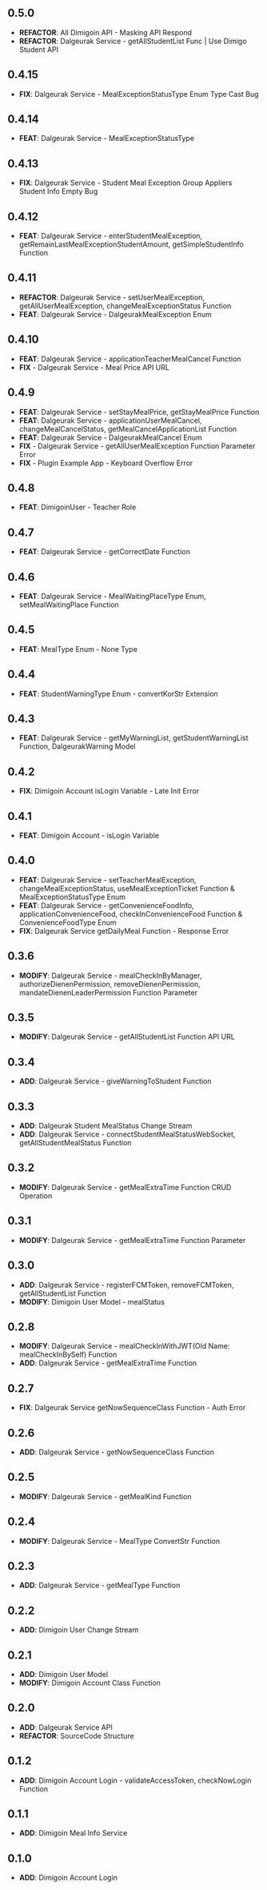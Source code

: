 ## 0.5.0

- **REFACTOR**: All Dimigoin API - Masking API Respond
- **REFACTOR**: Dalgeurak Service - getAllStudentList Func | Use Dimigo Student API

## 0.4.15

- **FIX**: Dalgeurak Service - MealExceptionStatusType Enum Type Cast Bug

## 0.4.14

- **FEAT**: Dalgeurak Service - MealExceptionStatusType

## 0.4.13

- **FIX**: Dalgeurak Service - Student Meal Exception Group Appliers Student Info Empty Bug

## 0.4.12

- **FEAT**: Dalgeurak Service - enterStudentMealException, getRemainLastMealExceptionStudentAmount, getSimpleStudentInfo Function

## 0.4.11

- **REFACTOR**: Dalgeurak Service - setUserMealException, getAllUserMealException, changeMealExceptionStatus Function
- **FEAT**: Dalgeurak Service - DalgeurakMealException Enum

## 0.4.10

- **FEAT**: Dalgeurak Service - applicationTeacherMealCancel Function
- **FIX** - Dalgeurak Service - Meal Price API URL

## 0.4.9

- **FEAT**: Dalgeurak Service - setStayMealPrice, getStayMealPrice Function
- **FEAT**: Dalgeurak Service - applicationUserMealCancel, changeMealCancelStatus, getMealCancelApplicationList Function
- **FEAT**: Dalgeurak Service - DalgeurakMealCancel Enum
- **FIX** - Dalgeurak Service - getAllUserMealException Function Parameter Error
- **FIX** - Plugin Example App - Keyboard Overflow Error

## 0.4.8

- **FEAT**: DimigoinUser - Teacher Role

## 0.4.7

- **FEAT**: Dalgeurak Service - getCorrectDate Function

## 0.4.6

- **FEAT**: Dalgeurak Service - MealWaitingPlaceType Enum, setMealWaitingPlace Function

## 0.4.5

- **FEAT**: MealType Enum - None Type

## 0.4.4

- **FEAT**: StudentWarningType Enum - convertKorStr Extension

## 0.4.3

- **FEAT**: Dalgeurak Service - getMyWarningList, getStudentWarningList Function, DalgeurakWarning Model

## 0.4.2

- **FIX**: Dimigoin Account isLogin Variable - Late Init Error

## 0.4.1

- **FEAT**: Dimigoin Account - isLogin Variable

## 0.4.0

- **FEAT**: Dalgeurak Service - setTeacherMealException, changeMealExceptionStatus, useMealExceptionTicket Function & MealExceptionStatusType Enum
- **FEAT**: Dalgeurak Service - getConvenienceFoodInfo, applicationConvenienceFood, checkInConvenienceFood Function & ConvenienceFoodType Enum
- **FIX**: Dalgeurak Service getDailyMeal Function - Response Error

## 0.3.6

- **MODIFY**: Dalgeurak Service - mealCheckInByManager, authorizeDienenPermission, removeDienenPermission, mandateDienenLeaderPermission Function Parameter

## 0.3.5

- **MODIFY**: Dalgeurak Service - getAllStudentList Function API URL

## 0.3.4

- **ADD**: Dalgeurak Service - giveWarningToStudent Function

## 0.3.3

- **ADD**: Dalgeurak Student MealStatus Change Stream
- **ADD**: Dalgeurak Service - connectStudentMealStatusWebSocket, getAllStudentMealStatus Function

## 0.3.2

- **MODIFY**: Dalgeurak Service - getMealExtraTime Function CRUD Operation

## 0.3.1

- **MODIFY**: Dalgeurak Service - getMealExtraTime Function Parameter

## 0.3.0

- **ADD**: Dalgeurak Service - registerFCMToken, removeFCMToken, getAllStudentList Function
- **MODIFY**: Dimigoin User Model - mealStatus

## 0.2.8

- **MODIFY**: Dalgeurak Service - mealCheckInWithJWT(Old Name: mealCheckInBySelf) Function
- **ADD**: Dalgeurak Service - getMealExtraTime Function

## 0.2.7

- **FIX**: Dalgeurak Service getNowSequenceClass Function - Auth Error

## 0.2.6

- **ADD**: Dalgeurak Service - getNowSequenceClass Function

## 0.2.5

- **MODIFY**: Dalgeurak Service - getMealKind Function

## 0.2.4

- **MODIFY**: Dalgeurak Service - MealType ConvertStr Function

## 0.2.3

- **ADD**: Dalgeurak Service - getMealType Function

## 0.2.2

- **ADD**: Dimigoin User Change Stream

## 0.2.1

- **ADD**: Dimigoin User Model
- **MODIFY**: Dimigoin Account Class Function

## 0.2.0

- **ADD**: Dalgeurak Service API
- **REFACTOR**: SourceCode Structure

## 0.1.2

- **ADD**: Dimigoin Account Login - validateAccessToken, checkNowLogin Function

## 0.1.1

- **ADD**: Dimigoin Meal Info Service

## 0.1.0

- **ADD**: Dimigoin Account Login
